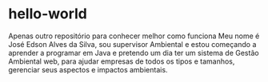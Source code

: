 # hello-world
Apenas outro repositório para conhecer melhor como funciona
Meu nome é José Edson Alves da Silva, sou supervisor Ambiental e estou começando a aprender a programar em Java e pretendo um dia ter um sistema de Gestão Ambiental web, para ajudar empresas de todos os tipos e tamanhos, gerenciar seus aspectos e impactos ambientais.
